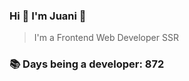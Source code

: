 ### Hi 👋 I&#39;m Juani 🦁

> I&#39;m a Frontend Web Developer SSR

### 📚 Days being a developer: 872
